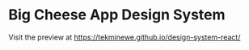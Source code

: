 # Big Cheese App Design System
 
 Visit the preview at https://tekminewe.github.io/design-system-react/
